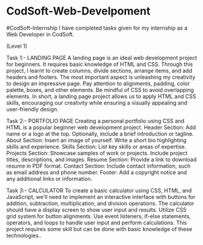 # CodSoft-Web-Develpoment
#CodSoft-Internship I have completed tasks given for my internship as a Web Developer in CodSoft.

(Level 1)

Task 1:- LANDING PAGE A landing page is an ideal web development project for beginners. It requires basic knowledge of HTML and CSS. Through this project, I learnt to create columns, divide sections, arrange items, and add headers and footers. The most important aspect is unleashing my creativity to design an impressive page. Pay attention to alignments, padding, color palette, boxes, and other elements. Be mindful of CSS to avoid overlapping elements. In short, a landing page project allows us to apply HTML and CSS skills, encouraging our creativity while ensuring a visually appealing and user-friendly design.

Task 2:- PORTFOLIO PAGE Creating a personal portfolio using CSS and HTML is a popular beginner web development project. Header Section: Add name or a logo at the top. Optionally, include a brief introduction or tagline. About Section: Insert an image of yourself. Write a short bio highlighting skills and experience. Skills Section: List key skills or areas of expertise. Projects Section: Showcase samples of work or projects. Include project titles, descriptions, and images. Resume Section: Provide a link to download resume in PDF format. Contact Section: Include contact information, such as email address and phone number. Footer: Add a copyright notice and any additional links or information.

Task 3:- CALCULATOR To create a basic calculator using CSS, HTML, and JavaScript, we'll need to implement an interactive interface with buttons for addition, subtraction, multiplication, and division operations. The calculator should have a display screen to show user input and results. Utilize CSS grid system for button alignments. Use event listeners, if-else statements, operators, and loops to handle user input and perform calculations. This project requires some skill but can be done with basic knowledge of these technologies..
